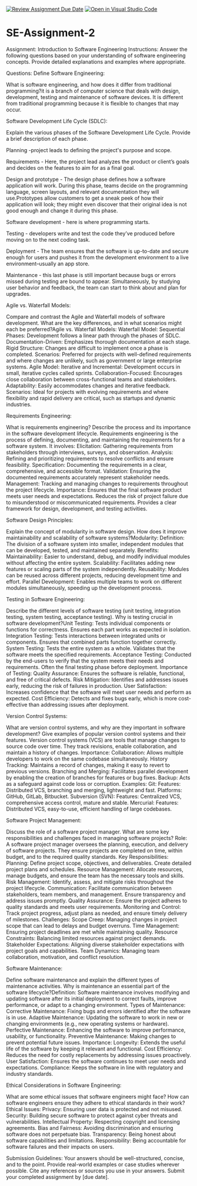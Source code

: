 [![Review Assignment Due Date](https://classroom.github.com/assets/deadline-readme-button-24ddc0f5d75046c5622901739e7c5dd533143b0c8e959d652212380cedb1ea36.svg)](https://classroom.github.com/a/-ucQIGTc)
[![Open in Visual Studio Code](https://classroom.github.com/assets/open-in-vscode-718a45dd9cf7e7f842a935f5ebbe5719a5e09af4491e668f4dbf3b35d5cca122.svg)](https://classroom.github.com/online_ide?assignment_repo_id=15264737&assignment_repo_type=AssignmentRepo)

# SE-Assignment-2

Assignment: Introduction to Software Engineering
Instructions:
Answer the following questions based on your understanding of software engineering concepts. Provide detailed explanations and examples where appropriate.

Questions:
Define Software Engineering:

What is software engineering, and how does it differ from traditional programming?it is a branch of computer science that deals with design, development, testing and maintenance of software devices. It is different from traditional programming because it is flexible to changes that may occur.

Software Development Life Cycle (SDLC):

Explain the various phases of the Software Development Life Cycle. Provide a brief description of each phase.

Planning -project leads to defining the project's purpose and scope.

Requirements - Here, the project lead analyzes the product or client’s goals and decides on the features to aim for as a final goal.

Design and prototype - The design phase defines how a software application will work. During this phase, teams decide on the programming language, screen layouts, and relevant documentation they will use.Prototypes allow customers to get a sneak peek of how their application will look; they might even discover that their original idea is not good enough and change it during this phase.

Software development - here is where programming starts.

Testing - developers write and test the code they’ve produced before moving on to the next coding task.

Deployment - The team ensures that the software is up-to-date and secure enough for users and pushes it from the development environment to a live environment–usually an app store.

Maintenance - this last phase is still important because bugs or errors missed during testing are bound to appear. Simultaneously, by studying user behavior and feedback, the team can start to think about and plan for upgrades.

Agile vs. Waterfall Models:

Compare and contrast the Agile and Waterfall models of software development. What are the key differences, and in what scenarios might each be preferred?Agile vs. Waterfall Models: Waterfall Model: Sequential Phases: Development follows a linear path through the phases of SDLC. Documentation-Driven: Emphasizes thorough documentation at each stage. Rigid Structure: Changes are difficult to implement once a phase is completed. Scenarios: Preferred for projects with well-defined requirements and where changes are unlikely, such as government or large enterprise systems. Agile Model: Iterative and Incremental: Development occurs in small, iterative cycles called sprints. Collaboration-Focused: Encourages close collaboration between cross-functional teams and stakeholders. Adaptability: Easily accommodates changes and iterative feedback. Scenarios: Ideal for projects with evolving requirements and where flexibility and rapid delivery are critical, such as startups and dynamic industries.

Requirements Engineering:

What is requirements engineering? Describe the process and its importance in the software development lifecycle. Requirements engineering is the process of defining, documenting, and maintaining the requirements for a software system. It involves: Elicitation: Gathering requirements from stakeholders through interviews, surveys, and observation. Analysis: Refining and prioritizing requirements to resolve conflicts and ensure feasibility. Specification: Documenting the requirements in a clear, comprehensive, and accessible format. Validation: Ensuring the documented requirements accurately represent stakeholder needs. Management: Tracking and managing changes to requirements throughout the project lifecycle. Importance: Ensures that the final software product meets user needs and expectations. Reduces the risk of project failure due to misunderstood or miscommunicated requirements. Provides a clear framework for design, development, and testing activities.

Software Design Principles:

Explain the concept of modularity in software design. How does it improve maintainability and scalability of software systems?Modularity: Definition: The division of a software system into smaller, independent modules that can be developed, tested, and maintained separately. Benefits: Maintainability: Easier to understand, debug, and modify individual modules without affecting the entire system. Scalability: Facilitates adding new features or scaling parts of the system independently. Reusability: Modules can be reused across different projects, reducing development time and effort. Parallel Development: Enables multiple teams to work on different modules simultaneously, speeding up the development process.

Testing in Software Engineering:

Describe the different levels of software testing (unit testing, integration testing, system testing, acceptance testing). Why is testing crucial in software development?Unit Testing: Tests individual components or functions for correctness. Ensures each part works as expected in isolation. Integration Testing: Tests interactions between integrated units or components. Ensures that combined parts function together correctly. System Testing: Tests the entire system as a whole. Validates that the software meets the specified requirements. Acceptance Testing: Conducted by the end-users to verify that the system meets their needs and requirements. Often the final testing phase before deployment. Importance of Testing: Quality Assurance: Ensures the software is reliable, functional, and free of critical defects. Risk Mitigation: Identifies and addresses issues early, reducing the risk of failures in production. User Satisfaction: Increases confidence that the software will meet user needs and perform as expected. Cost Efficiency: Detects and fixes bugs early, which is more cost-effective than addressing issues after deployment.

Version Control Systems:

What are version control systems, and why are they important in software development? Give examples of popular version control systems and their features.
Version control systems (VCS) are tools that manage changes to source code over time. They track revisions, enable collaboration, and maintain a history of changes. Importance: Collaboration: Allows multiple developers to work on the same codebase simultaneously. History Tracking: Maintains a record of changes, making it easy to revert to previous versions. Branching and Merging: Facilitates parallel development by enabling the creation of branches for features or bug fixes. Backup: Acts as a safeguard against code loss or corruption. Examples: Git: Features: Distributed VCS, branching and merging, lightweight and fast. Platforms: GitHub, GitLab, Bitbucket. Subversion (SVN): Features: Centralized VCS, comprehensive access control, mature and stable. Mercurial: Features: Distributed VCS, easy-to-use, efficient handling of large codebases.

Software Project Management:

Discuss the role of a software project manager. What are some key responsibilities and challenges faced in managing software projects? Role: A software project manager oversees the planning, execution, and delivery of software projects. They ensure projects are completed on time, within budget, and to the required quality standards. Key Responsibilities: Planning: Define project scope, objectives, and deliverables. Create detailed project plans and schedules. Resource Management: Allocate resources, manage budgets, and ensure the team has the necessary tools and skills. Risk Management: Identify, assess, and mitigate risks throughout the project lifecycle. Communication: Facilitate communication between stakeholders, team members, and management. Ensure transparency and address issues promptly. Quality Assurance: Ensure the project adheres to quality standards and meets user requirements. Monitoring and Control: Track project progress, adjust plans as needed, and ensure timely delivery of milestones. Challenges: Scope Creep: Managing changes in project scope that can lead to delays and budget overruns. Time Management: Ensuring project deadlines are met while maintaining quality. Resource Constraints: Balancing limited resources against project demands. Stakeholder Expectations: Aligning diverse stakeholder expectations with project goals and capabilities. Team Dynamics: Managing team collaboration, motivation, and conflict resolution.

Software Maintenance:

Define software maintenance and explain the different types of maintenance activities. Why is maintenance an essential part of the software lifecycle?Definition: Software maintenance involves modifying and updating software after its initial deployment to correct faults, improve performance, or adapt to a changing environment. Types of Maintenance: Corrective Maintenance: Fixing bugs and errors identified after the software is in use. Adaptive Maintenance: Updating the software to work in new or changing environments (e.g., new operating systems or hardware). Perfective Maintenance: Enhancing the software to improve performance, usability, or functionality. Preventive Maintenance: Making changes to prevent potential future issues. Importance: Longevity: Extends the useful life of the software by keeping it relevant and functional. Cost Efficiency: Reduces the need for costly replacements by addressing issues proactively. User Satisfaction: Ensures the software continues to meet user needs and expectations. Compliance: Keeps the software in line with regulatory and industry standards.

Ethical Considerations in Software Engineering:

What are some ethical issues that software engineers might face? How can software engineers ensure they adhere to ethical standards in their work? Ethical Issues: Privacy: Ensuring user data is protected and not misused. Security: Building secure software to protect against cyber threats and vulnerabilities. Intellectual Property: Respecting copyright and licensing agreements. Bias and Fairness: Avoiding discrimination and ensuring software does not perpetuate bias. Transparency: Being honest about software capabilities and limitations. Responsibility: Being accountable for software failures and their impacts on users.

Submission Guidelines:
Your answers should be well-structured, concise, and to the point.
Provide real-world examples or case studies wherever possible.
Cite any references or sources you use in your answers.
Submit your completed assignment by [due date].
